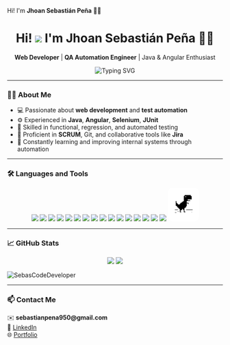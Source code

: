 
 Hi! I'm <strong>Jhoan Sebastián Peña</strong> 👨‍💻</h1>

<h1 align="center">
  Hi! <img src="https://em-content.zobj.net/source/microsoft-teams/363/rocket_1f680.gif" width="40"/> I'm <strong>Jhoan Sebastián Peña</strong> 👨‍💻
</h1>

<p align="center">
  <b>Web Developer</b> | <b>QA Automation Engineer</b> | Java & Angular Enthusiast
</p>

<p align="center">
  <img src="https://readme-typing-svg.demolab.com?font=Fira+Code&weight=500&size=20&pause=1000&color=F70000&center=true&vCenter=true&multiline=true&width=600&height=60&lines=Building+clean+code+%7C+Automating+quality+%7C+Loving+Java+%26+Angular+%F0%9F%92%BB" alt="Typing SVG" />
</p>

---

### 👨‍💻 About Me

- 💻 Passionate about **web development** and **test automation**
- ⚙️ Experienced in **Java**, **Angular**, **Selenium**, **JUnit**
- 🧪 Skilled in functional, regression, and automated testing
- 🔄 Proficient in **SCRUM**, Git, and collaborative tools like **Jira**
- 🚀 Constantly learning and improving internal systems through automation

---

### 🛠️ Languages and Tools

<p align="center">
  <img src="https://cdn.jsdelivr.net/gh/devicons/devicon/icons/angularjs/angularjs-original.svg" width="60"/>
  <img src="https://cdn.jsdelivr.net/gh/devicons/devicon/icons/java/java-original.svg" width="60"/>
  <img src="https://cdn.jsdelivr.net/gh/devicons/devicon/icons/typescript/typescript-original.svg" width="60"/>
 <img src="https://www.vectorlogo.zone/logos/javascript/javascript-icon.svg" width="60"/> 
  <img src="https://cdn.jsdelivr.net/gh/devicons/devicon/icons/html5/html5-original.svg" width="60"/>
  <img src="https://cdn.jsdelivr.net/gh/devicons/devicon/icons/css3/css3-original.svg" width="60"/>
  <img src="https://upload.wikimedia.org/wikipedia/commons/3/3f/Git_icon.svg" width="60"/>
  <img src="https://raw.githubusercontent.com/danielcranney/readme-generator/main/public/icons/socials/github.svg" width="60"/>
  <img src="https://cdn.jsdelivr.net/gh/devicons/devicon/icons/selenium/selenium-original.svg" width="60"/>
  <img src="https://cdn.jsdelivr.net/gh/devicons/devicon/icons/postgresql/postgresql-original.svg" width="60"/>
  <img src="https://cdn.jsdelivr.net/gh/devicons/devicon/icons/mysql/mysql-original.svg" width="60"/>
  <img src="https://cdn.jsdelivr.net/gh/devicons/devicon/icons/figma/figma-original.svg" width="60"/>
  <img src="https://cdn.jsdelivr.net/gh/devicons/devicon/icons/nodejs/nodejs-original.svg" width="60"/>
  <img src="https://cdn.jsdelivr.net/gh/devicons/devicon/icons/vscode/vscode-original.svg" width="60"/>
  <img src="https://cdn.jsdelivr.net/gh/devicons/devicon/icons/intellij/intellij-original.svg" width="60"/>
  <img src="https://cdn.jsdelivr.net/gh/devicons/devicon/icons/npm/npm-original-wordmark.svg" width="60"/>
  <img src="https://github.com/SebasCodeDeveloper/SebasCodeDeveloper/blob/main/dbchihl-d82fbe86-c8a6-4ca9-a719-7eddd7583d11.png?raw=true" width="60" style="background-color:white; padding:6px; border-radius:10px;"/>








---

### 📈 GitHub Stats

<p align="center">
  <img src="https://github-readme-stats.vercel.app/api?username=SebasCodeDeveloper&show_icons=true&theme=radical" width="45%" />
  <img src="https://github-readme-stats.vercel.app/api/top-langs/?username=SebasCodeDeveloper&layout=compact&theme=radical" width="45%" />
</p>

<img src="https://komarev.com/ghpvc/?username=SebasCodeDeveloper&label=Profile%20views&color=0e75b6&style=flat" alt="SebasCodeDeveloper" />

---

### 📫 Contact Me

<p>
  ✉️ <strong>sebastianpena950@gmail.com</strong><br>
  💼 <a href="https://linkedin.com/in/TUUSUARIO">LinkedIn</a><br>
  🌐 <a href="https://tusitio.com">Portfolio</a>
</p>
